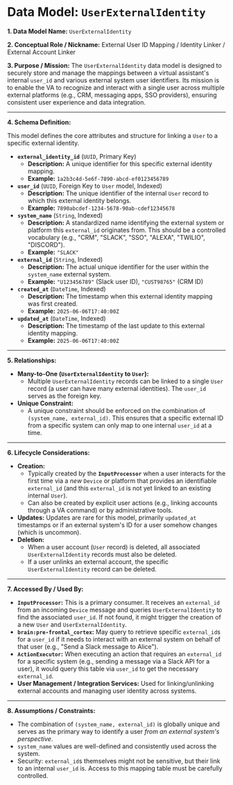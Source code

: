 # Data Model: `UserExternalIdentity`

**1. Data Model Name:** `UserExternalIdentity`

**2. Conceptual Role / Nickname:** External User ID Mapping / Identity Linker / External Account Linker

**3. Purpose / Mission:**
The `UserExternalIdentity` data model is designed to securely store and manage the mappings between a virtual assistant's internal `user_id` and various external system user identifiers. Its mission is to enable the VA to recognize and interact with a single user across multiple external platforms (e.g., CRM, messaging apps, SSO providers), ensuring consistent user experience and data integration.

---

**4. Schema Definition:**

This model defines the core attributes and structure for linking a `User` to a specific external identity.

* **`external_identity_id`** (`UUID`, Primary Key)
    * **Description:** A unique identifier for this specific external identity mapping.
    * **Example:** `1a2b3c4d-5e6f-7890-abcd-ef0123456789`
* **`user_id`** (`UUID`, Foreign Key to `User` model, Indexed)
    * **Description:** The unique identifier of the internal `User` record to which this external identity belongs.
    * **Example:** `7890abcdef-1234-5678-90ab-cdef12345678`
* **`system_name`** (`String`, Indexed)
    * **Description:** A standardized name identifying the external system or platform this `external_id` originates from. This should be a controlled vocabulary (e.g., "CRM", "SLACK", "SSO", "ALEXA", "TWILIO", "DISCORD").
    * **Example:** `"SLACK"`
* **`external_id`** (`String`, Indexed)
    * **Description:** The actual unique identifier for the user within the `system_name` external system.
    * **Example:** `"U123456789"` (Slack user ID), `"CUST98765"` (CRM ID)
* **`created_at`** (`DateTime`, Indexed)
    * **Description:** The timestamp when this external identity mapping was first created.
    * **Example:** `2025-06-06T17:40:00Z`
* **`updated_at`** (`DateTime`, Indexed)
    * **Description:** The timestamp of the last update to this external identity mapping.
    * **Example:** `2025-06-06T17:40:00Z`

---

**5. Relationships:**

* **Many-to-One (`UserExternalIdentity` to `User`):**
    * Multiple `UserExternalIdentity` records can be linked to a single `User` record (a user can have many external identities). The `user_id` serves as the foreign key.
* **Unique Constraint:**
    * A unique constraint should be enforced on the combination of `(system_name, external_id)`. This ensures that a specific external ID from a specific system can only map to one internal `user_id` at a time.

---

**6. Lifecycle Considerations:**

* **Creation:**
    * Typically created by the **`InputProcessor`** when a user interacts for the first time via a *new* `Device` or platform that provides an identifiable `external_id` (and this `external_id` is not yet linked to an existing internal `User`).
    * Can also be created by explicit user actions (e.g., linking accounts through a VA command) or by administrative tools.
* **Updates:** Updates are rare for this model, primarily `updated_at` timestamps or if an external system's ID for a user somehow changes (which is uncommon).
* **Deletion:**
    * When a user account (`User` record) is deleted, all associated `UserExternalIdentity` records must also be deleted.
    * If a user unlinks an external account, the specific `UserExternalIdentity` record can be deleted.

---

**7. Accessed By / Used By:**

* **`InputProcessor`:** This is a primary consumer. It receives an `external_id` from an incoming `Device` message and queries `UserExternalIdentity` to find the associated `user_id`. If not found, it might trigger the creation of a new `User` and `UserExternalIdentity`.
* **`brain:pre-frontal_cortex`:** May query to retrieve specific `external_id`s for a `user_id` if it needs to interact with an external system on behalf of that user (e.g., "Send a Slack message to Alice").
* **`ActionExecutor`:** When executing an action that requires an `external_id` for a specific system (e.g., sending a message via a Slack API for a user), it would query this table via `user_id` to get the necessary `external_id`.
* **User Management / Integration Services:** Used for linking/unlinking external accounts and managing user identity across systems.

---

**8. Assumptions / Constraints:**

* The combination of `(system_name, external_id)` is globally unique and serves as the primary way to identify a user *from an external system's perspective*.
* `system_name` values are well-defined and consistently used across the system.
* Security: `external_id`s themselves might not be sensitive, but their link to an internal `user_id` is. Access to this mapping table must be carefully controlled.
